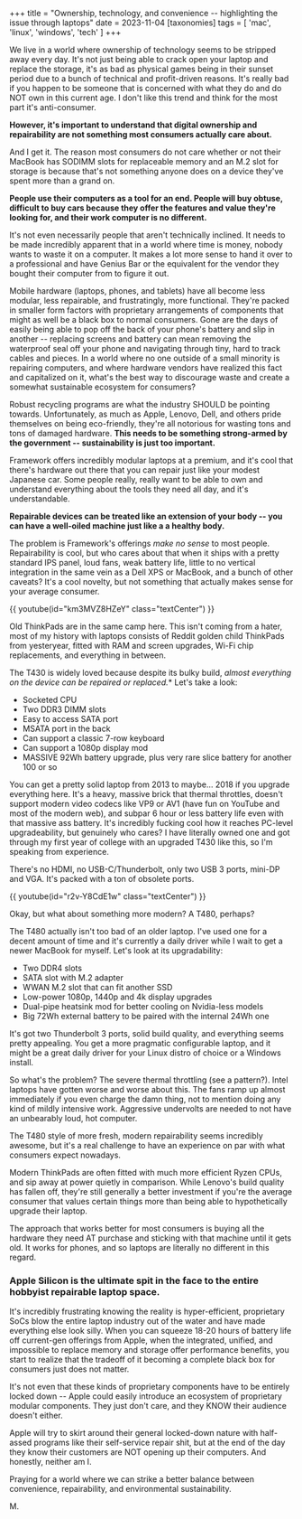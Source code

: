 +++
title = "Ownership, technology, and convenience -- highlighting the issue through laptops"
date = 2023-11-04
[taxonomies]
tags = [ 'mac', 'linux', 'windows', 'tech' ]
+++

We live in a world where ownership of technology seems to be stripped away every day. It's not just being able to crack open your laptop and replace the storage, it's as bad as physical games being in their sunset period due to a bunch of technical and profit-driven reasons. It's really bad if you happen to be someone that is concerned with what they do and do NOT own in this current age. I don't like this trend and think for the most part it's anti-consumer.

**However, it's important to understand that digital ownership and repairability are not something most consumers actually care about.**

And I get it. The reason most consumers do not care whether or not their MacBook has SODIMM slots for replaceable memory and an M.2 slot for storage is because that's not something anyone does on a device they've spent more than a grand on. 

**People use their computers as a tool for an end. People will buy obtuse, difficult to buy cars because they offer the features and value they're looking for, and their work computer is no different.**

It's not even necessarily people that aren't technically inclined. It needs to be made incredibly apparent that in a world where time is money, nobody wants to waste it on a computer. It makes a lot more sense to hand it over to a professional and have Genius Bar or the equivalent for the vendor they bought their computer from to figure it out. 

Mobile hardware (laptops, phones, and tablets) have all become less modular, less repairable, and frustratingly, more functional. They're packed in smaller form factors with proprietary arrangements of components that might as well be a black box to normal consumers. Gone are the days of easily being able to pop off the back of your phone's battery and slip in another -- replacing screens and battery can mean removing the waterproof seal off your phone and navigating through tiny, hard to track cables and pieces. In a world where no one outside of a small minority is repairing computers, and where hardware vendors have realized this fact and capitalized on it, what's the best way to discourage waste and create a somewhat sustainable ecosystem for consumers? 

Robust recycling programs are what the industry SHOULD be pointing towards. Unfortunately, as much as Apple, Lenovo, Dell, and others pride themselves on being eco-friendly, they're all notorious for wasting tons and tons of damaged hardware. **This needs to be something strong-armed by the government -- sustainability is just too important.**

Framework offers incredibly modular laptops at a premium, and it's cool that there's hardware out there that you can repair just like your modest Japanese car. Some people really, really want to be able to own and understand everything about the tools they need all day, and it's understandable. 

**Repairable devices can be treated like an extension of your body -- you can have a well-oiled machine just like a a healthy body.**

The problem is Framework's offerings *make no sense* to most people. Repairability is cool, but who cares about that when it ships with a pretty standard IPS panel, loud fans, weak battery life, little to no vertical integration in the same vein as a Dell XPS or MacBook, and a bunch of other caveats? It's a cool novelty, but not something that actually makes sense for your average consumer.

{{ youtube(id="km3MVZ8HZeY" class="textCenter") }}

Old ThinkPads are in the same camp here. This isn't coming from a hater, most of my history with laptops consists of Reddit golden child ThinkPads from yesteryear, fitted with RAM and screen upgrades, Wi-Fi chip replacements, and everything in between.

The T430 is widely loved because despite its bulky build, *almost everything on the device can be repaired or replaced.**
Let's take a look:
* Socketed CPU
* Two DDR3 DIMM slots
* Easy to access SATA port
* MSATA port in the back
* Can support a classic 7-row keyboard
* Can support a 1080p display mod
* MASSIVE 92Wh battery upgrade, plus very rare slice battery for another 100 or so

You can get a pretty solid laptop from 2013 to maybe... 2018 if you upgrade everything here. It's a heavy, massive brick that thermal throttles, doesn't support modern video codecs like VP9 or AV1 (have fun on YouTube and most of the modern web), and subpar 6 hour or less battery life even with that massive ass battery. It's incredibly fucking cool how it reaches PC-level upgradeability, but genuinely who cares? I have literally owned one and got through my first year of college with an upgraded T430 like this, so I'm speaking from experience.

There's no HDMI, no USB-C/Thunderbolt, only two USB 3 ports, mini-DP and VGA. It's packed with a ton of obsolete ports.

{{ youtube(id="r2v-Y8CdE1w" class="textCenter") }}

Okay, but what about something more modern? A T480, perhaps?

The T480 actually isn't too bad of an older laptop. I've used one for a decent amount of time and it's currently a daily driver while I wait to get a newer MacBook for myself. Let's look at its upgradability:
* Two DDR4 slots
* SATA slot with M.2 adapter
* WWAN M.2 slot that can fit another SSD
* Low-power 1080p, 1440p and 4k display upgrades
* Dual-pipe heatsink mod for better cooling on Nvidia-less models
* Big 72Wh external battery to be paired with the internal 24Wh one

It's got two Thunderbolt 3 ports, solid build quality, and everything seems pretty appealing. You get a more pragmatic configurable laptop, and it might be a great daily driver for your Linux distro of choice or a Windows install. 

So what's the problem? The severe thermal throttling (see a pattern?). Intel laptops have gotten worse and worse about this. The fans ramp up almost immediately if you even charge the damn thing, not to mention doing any kind of mildly intensive work. Aggressive undervolts are needed to not have an unbearably loud, hot computer.

The T480 style of more fresh, modern repairability seems incredibly awesome, but it's a real challenge to have an experience on par with what consumers expect nowadays.

Modern ThinkPads are often fitted with much more efficient Ryzen CPUs, and sip away at power quietly in comparison. While Lenovo's build quality has fallen off, they're still generally a better investment if you're the average consumer that values certain things more than being able to hypothetically upgrade their laptop.

The approach that works better for most consumers is buying all the hardware they need AT purchase and sticking with that machine until it gets old. It works for phones, and so laptops are literally no different in this regard. 

### Apple Silicon is the ultimate spit in the face to the entire hobbyist repairable laptop space.

It's incredibly frustrating knowing the reality is hyper-efficient, proprietary SoCs blow the entire laptop industry out of the water and have made everything else look silly. When you can squeeze 18-20 hours of battery life off current-gen offerings from Apple, when the integrated, unified, and impossible to replace memory and storage offer performance benefits, you start to realize that the tradeoff of it becoming a complete black box for consumers just does not matter. 

It's not even that these kinds of proprietary components have to be entirely locked down -- Apple could easily introduce an ecosystem of proprietary modular components. They just don't care, and they KNOW their audience doesn't either.

Apple will try to skirt around their general locked-down nature with half-assed programs like their self-service repair shit, but at the end of the day they know their customers are NOT opening up their computers. And honestly, neither am I.

Praying for a world where we can strike a better balance between convenience, repairability, and environmental sustainability.


M.
